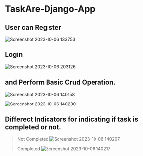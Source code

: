 ﻿# TaskAre-Django-App

 ## User can Register
 
![Screenshot 2023-10-06 133753](https://github.com/PrashantBagri/TaskAre-Django-App/assets/99812220/5edbaf4e-746f-48cb-b8ad-6ddb8a8e3eac)


## Login 

![Screenshot 2023-10-06 203126](https://github.com/PrashantBagri/TaskAre-Django-App/assets/99812220/ebbdeaa7-0a66-4fb1-bf20-33f4059561d3)

## and Perform Basic Crud Operation.

![Screenshot 2023-10-06 140158](https://github.com/PrashantBagri/TaskAre-Django-App/assets/99812220/4229b7fc-9c18-456d-a91d-f7d431449b2e)

![Screenshot 2023-10-06 140230](https://github.com/PrashantBagri/TaskAre-Django-App/assets/99812220/8b923849-7990-4a9d-a5f6-2cc790f5346d)


## Differect Indicators for indicating if task is completed or not.

> Not Completed
![Screenshot 2023-10-06 140207](https://github.com/PrashantBagri/TaskAre-Django-App/assets/99812220/f9c1c36f-faa4-4993-ad3c-68bac3d8b309)

> Completed
![Screenshot 2023-10-06 140217](https://github.com/PrashantBagri/TaskAre-Django-App/assets/99812220/2f07e919-4b90-4166-a736-9dad91b9b439)

